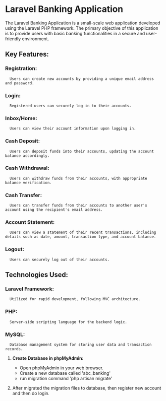 # Laravel Banking Application
The Laravel Banking Application is a small-scale web application developed using the Laravel PHP framework. The primary objective of this application is to provide users with basic banking functionalities in a secure and user-friendly environment.

## Key Features:

### Registration:
      Users can create new accounts by providing a unique email address and password.

### Login:
      Registered users can securely log in to their accounts.

### Inbox/Home:
      Users can view their account information upon logging in.

### Cash Deposit:
      Users can deposit funds into their accounts, updating the account balance accordingly.

### Cash Withdrawal:
      Users can withdraw funds from their accounts, with appropriate balance verification.

### Cash Transfer:
      Users can transfer funds from their accounts to another user's account using the recipient's email address.

### Account Statement:
      Users can view a statement of their recent transactions, including details such as date, amount, transaction type, and account balance.

### Logout:
      Users can securely log out of their accounts.

## Technologies Used:

### Laravel Framework:
      Utilized for rapid development, following MVC architecture.
### PHP:
      Server-side scripting language for the backend logic.
### MySQL:
      Database management system for storing user data and transaction records.

1. **Create Database in phpMyAdmin:**
   - Open phpMyAdmin in your web browser.
   - Create a new database called 'abc_banking'
   - run migration command 'php artisan migrate'

2. After migrated the migration files to database, then register new account and then do login.
